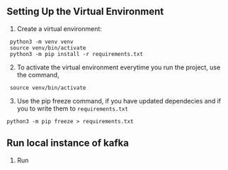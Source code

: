 ## Setting Up the Virtual Environment
1. Create a virtual environment:
```
 python3 -m venv venv
 source venv/bin/activate
 python3 -m pip install -r requirements.txt
```
2. To activate the virtual environment everytime you run the project, use the command,
```
 source venv/bin/activate
 ```
3. Use the pip freeze command, if you have updated dependecies and if you to write them to `requirements.txt`
```
python3 -m pip freeze > requirements.txt
```

## Run local instance of kafka
1. Run 
